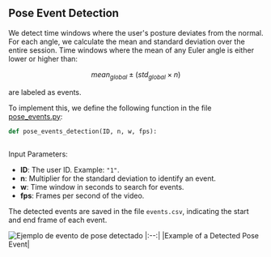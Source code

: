 ## Pose Event Detection

We detect time windows where the user's posture deviates from the normal. For each angle, we calculate the mean and standard deviation over the entire session. Time windows where the mean of any Euler angle is either lower or higher than: 

$$mean_{global} \pm (std_{global} \times n)$$ 

are labeled as events.

To implement this, we define the following function in the file [pose_events.py](https://github.com/BiDAlab/BIOPROCTORING/blob/main/Modules/Pose_Estimation/Code_Pose/pose_events.py):  

```python
def pose_events_detection(ID, n, w, fps):
  
```
Input Parameters:

- **ID**: The user ID. Example: `"1"`.
- **n**: Multiplier for the standard deviation to identify an event.
- **w**: Time window in seconds to search for events.
- **fps**: Frames per second of the video.

The detected events are saved in the file `events.csv`, indicating the start and end frame of each event.

![Ejemplo de evento de pose detectado](https://github.com/BiDAlab/BIOPROCTORING/blob/main/Modules/Pose_Estimation/GIF/Evento_detectado.gif)
|:--:|
|Example of a Detected Pose Event|
